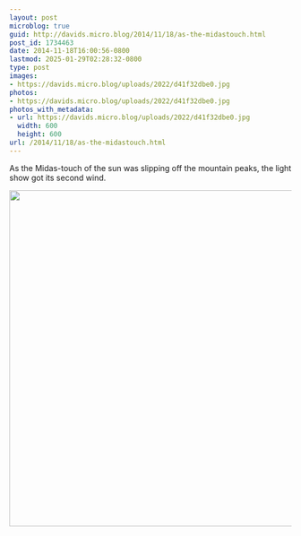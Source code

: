 ```yaml
---
layout: post
microblog: true
guid: http://davids.micro.blog/2014/11/18/as-the-midastouch.html
post_id: 1734463
date: 2014-11-18T16:00:56-0800
lastmod: 2025-01-29T02:28:32-0800
type: post
images:
- https://davids.micro.blog/uploads/2022/d41f32dbe0.jpg
photos:
- https://davids.micro.blog/uploads/2022/d41f32dbe0.jpg
photos_with_metadata:
- url: https://davids.micro.blog/uploads/2022/d41f32dbe0.jpg
  width: 600
  height: 600
url: /2014/11/18/as-the-midastouch.html
---
```

As the Midas-touch of the sun was slipping off the mountain peaks, the light show got its second wind.

<img src="/uploads/2022/d41f32dbe0.jpg" width="600" height="600" alt="">
